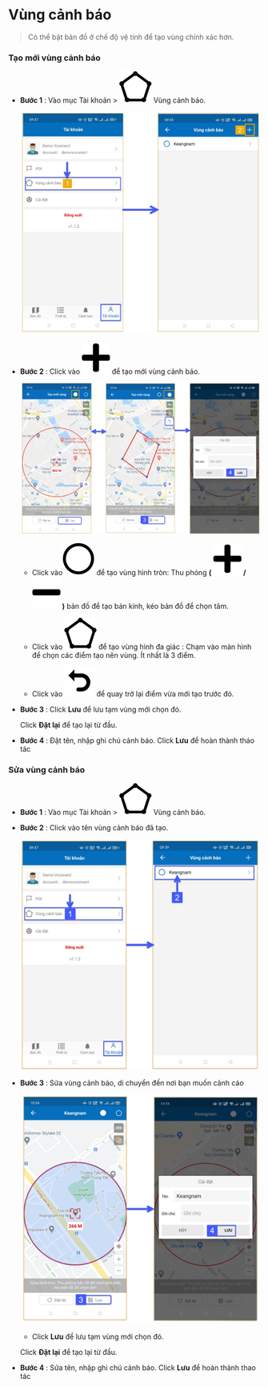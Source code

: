 # Vùng cảnh báo

<div id="warning-area"> 
</div>

> Có thể bật bản đồ ở chế độ vệ tinh để tạo vùng chính xác hơn.

### Tạo mới vùng cảnh báo 

- **Bước 1** : Vào mục Tài khoản > <span class="icon-left svg-filter-info">![Ok](/docs/assets/images/web-interface/icon/SVG/pentagon.svg) Vùng cảnh báo.

    <span style="display:block;text-align:center">![Interface Web](/docs/assets/images/web-interface/app-vcn/create-warning-area-3.jpg)

- **Bước 2** : Click vào <span class="icon-left svg-filter-info">![Ok](/docs/assets/images/web-interface/icon/SVG/plus.svg) để tạo mới vùng cảnh báo.

    <span style="display:block;text-align:center">![Interface Web](/docs/assets/images/web-interface/app-vcn/create-warning-area-4.jpg)

    * Click vào<span class="icon-left svg-filter-info">![Ok](/docs/assets/images/web-interface/icon/SVG/circle.svg) để tạo vùng hình tròn: Thu phóng **(** <span class="icon-left svg-filter-info">![Ok](/docs/assets/images/web-interface/icon/SVG/plus.svg) **/** <span class="icon-left svg-filter-info">![Ok](/docs/assets/images/web-interface/icon/SVG/minus.svg)  **)** bản đồ để tạo bán kính, kéo bản đồ để chọn tâm. 

    * Click vào <span class="icon-left svg-filter-info">![Ok](/docs/assets/images/web-interface/icon/SVG/pentagon.svg) để tạo vùng hình đa giác : Chạm vào màn  hình để chọn các điểm tạo nên vùng. Ít nhất là 3 điểm.

    * Click vào <span class="icon-left svg-filter-info">![Ok](/docs/assets/images/web-interface/icon/SVG/icons8-undo.svg) để quay trở lại điểm vừa mới tạo trước đó.
* **Bước 3** : Click **Lưu** để lưu tạm vùng mới chọn đó.

    Click **Đặt lại** để tạo lại từ đầu.

* **Bước 4** : Đặt tên, nhập ghi chú cảnh báo.
Click **Lưu** để hoàn thành tháo tác

### Sửa vùng cảnh báo



- **Bước 1** : Vào mục Tài khoản > <span class="icon-left svg-filter-info">![Ok](/docs/assets/images/web-interface/icon/SVG/pentagon.svg) Vùng cảnh báo.

- **Bước 2** : Click vào tên vùng cảnh báo đã tạo.

    <span style="display:block;text-align:center">![Interface Web](/docs/assets/images/web-interface/app-vcn/edit-warning-area-2.jpg)

- **Bước 3** : Sửa vùng cảnh báo, di chuyển đến nơi bạn muốn cảnh cáo
   
    <span style="display:block;text-align:center">![Interface Web](/docs/assets/images/web-interface/app-vcn/edit-warning-area--3.jpg)

    * Click **Lưu** để lưu tạm vùng mới chọn đó.

     Click **Đặt lại** để tạo lại từ đầu.

* **Bước 4** : Sửa tên, nhập ghi chú cảnh báo.
Click **Lưu** để hoàn thành thao tác







